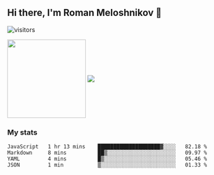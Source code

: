 ## Hi there, I'm Roman Meloshnikov 👋

![visitors](https://visitor-badge.glitch.me/badge?page_id=aldangold.id)

<!--
**Surtt/Surtt** is a ✨ _special_ ✨ repository because its `README.md` (this file) appears on your GitHub profile.

Here are some ideas to get you started:

- 🔭 I’m currently working on ...
- 🌱 I’m currently learning ...
- 👯 I’m looking to collaborate on ...
- 🤔 I’m looking for help with ...
- 💬 Ask me about ...
- 📫 How to reach me: ...
- 😄 Pronouns: ...
- ⚡ Fun fact: ...
-->

<span>
<a>
<img align="center" height="180em" src="https://github-readme-stats.vercel.app/api?username=aldangold&show_icons=true&hide_border=true&&count_private=true&include_all_commits=true" />
</a>
<a href="https://github.com/surtt/github-readme-stats">
<img align="center" src="https://github-readme-stats.vercel.app/api/top-langs/?username=aldangold&layout=compact&hide_border=true" />
</a>
</span>


### My stats
<!--START_SECTION:waka-->
```text
JavaScript   1 hr 13 mins    ████████████████████▓░░░░   82.18 % 
Markdown     8 mins          ██▒░░░░░░░░░░░░░░░░░░░░░░   09.97 % 
YAML         4 mins          █▒░░░░░░░░░░░░░░░░░░░░░░░   05.46 % 
JSON         1 min           ▒░░░░░░░░░░░░░░░░░░░░░░░░   01.33 % 
```
<!--END_SECTION:waka-->

